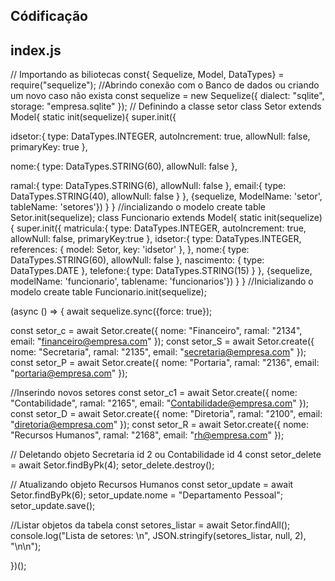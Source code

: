 Códificação
--------------------------
index.js
-----------------------
// Importando as biliotecas
const{ Sequelize, Model, DataTypes} = require("sequelize");
//Abrindo conexão com o Banco de dados ou criando um novo caso não exista
const sequelize = new Sequelize({
dialect: "sqlite",
storage: "empresa.sqlite"
});
// Definindo a classe setor
class Setor extends Model{
static init(sequelize){
super.init({

idsetor:{
type: DataTypes.INTEGER,
autoIncrement: true,
allowNull: false,
primaryKey: true
},

nome:{
type: DataTypes.STRING(60),
allowNull: false
},

ramal:{
type: DataTypes.STRING(6),
allowNull: false
},
email:{
type: DataTypes.STRING(40),
allowNull: false
}
}, {sequelize, ModelName: 'setor', tableName: 'setores'})
}
}
//incializando o modelo create table
Setor.init(sequelize);
class Funcionario extends Model{
static init(sequelize){
super.init({
matricula:{
type: DataTypes.INTEGER,
autoIncrement: true,
allowNull: false,
primaryKey:true
},
idsetor:{
type: DataTypes.INTEGER,
references: {
model: Setor,
key: 'idsetor'
},
},
nome:{
type: DataTypes.STRING(60),
allowNull: false
},
nascimento: {
type: DataTypes.DATE
},
telefone:{
type: DataTypes.STRING(15)
}
}, {sequelize, modelName: 'funcionario', tablename: 'funcionarios'})
}
}
//Inicializando o modelo create table
Funcionario.init(sequelize);


(async () => {
await sequelize.sync({force: true});

const setor_c = await Setor.create({ nome: "Financeiro", ramal: "2134", email:
"financeiro@empresa.com" });
const setor_S = await Setor.create({ nome: "Secretaria", ramal: "2135", email:
"secretaria@empresa.com" });
const setor_P = await Setor.create({ nome: "Portaria", ramal: "2136", email:
"portaria@empresa.com" });

//Inserindo novos setores
const setor_c1 = await Setor.create({ nome: "Contabilidade", ramal: "2165", email:
"Contabilidade@empresa.com" });
const setor_D = await Setor.create({ nome: "Diretoria", ramal: "2100", email:
"diretoria@empresa.com" });
const setor_R = await Setor.create({ nome: "Recursos Humanos", ramal: "2168", email:
"rh@empresa.com" });

// Deletando objeto Secretaria id 2 ou Contabilidade id 4
const setor_delete = await Setor.findByPk(4);
setor_delete.destroy();

// Atualizando objeto Recursos Humanos
const setor_update = await Setor.findByPk(6);
setor_update.nome = "Departamento Pessoal";
setor_update.save();

//Listar objetos da tabela
const setores_listar = await Setor.findAll();
console.log("Lista de setores: \n", JSON.stringify(setores_listar, null, 2), "\n\n");


})();